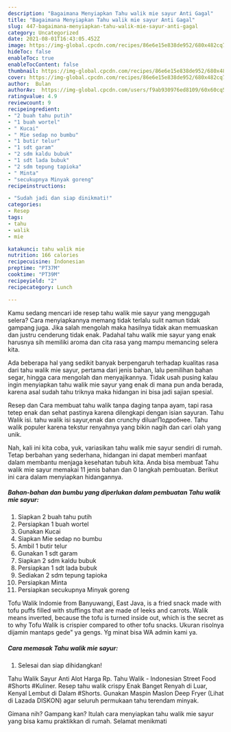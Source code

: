 ```yaml
---
description: "Bagaimana Menyiapkan Tahu walik mie sayur Anti Gagal"
title: "Bagaimana Menyiapkan Tahu walik mie sayur Anti Gagal"
slug: 447-bagaimana-menyiapkan-tahu-walik-mie-sayur-anti-gagal
category: Uncategorized
date: 2021-08-01T16:43:05.452Z
image: https://img-global.cpcdn.com/recipes/86e6e15e838de952/680x482cq70/tahu-walik-mie-sayur-foto-resep-utama.jpg
hideToc: false
enableToc: true
enableTocContent: false
thumbnail: https://img-global.cpcdn.com/recipes/86e6e15e838de952/680x482cq70/tahu-walik-mie-sayur-foto-resep-utama.jpg
cover: https://img-global.cpcdn.com/recipes/86e6e15e838de952/680x482cq70/tahu-walik-mie-sayur-foto-resep-utama.jpg
author:  Bulan
authorAv:  https://img-global.cpcdn.com/users/f9ab930976ed8109/60x60cq50/avatar.jpg
ratingvalue: 4.9
reviewcount: 9
recipeingredient:
- "2 buah tahu putih"
- "1 buah wortel"
- " Kucai"
- " Mie sedap no bumbu"
- "1 butir telur"
- "1 sdt garam"
- "2 sdm kaldu bubuk"
- "1 sdt lada bubuk"
- "2 sdm tepung tapioka"
- " Minta"
- "secukupnya Minyak goreng"
recipeinstructions:

- "Sudah jadi dan siap dinikmati!"
categories:
- Resep
tags:
- tahu
- walik
- mie

katakunci: tahu walik mie 
nutrition: 166 calories
recipecuisine: Indonesian
preptime: "PT37M"
cooktime: "PT39M"
recipeyield: "2"
recipecategory: Lunch

---
```



Kamu sedang mencari ide resep tahu walik mie sayur yang menggugah selera? Cara menyiapkannya memang tidak terlalu sulit namun tidak gampang juga. Jika salah mengolah maka hasilnya tidak akan memuaskan dan justru cenderung tidak enak. Padahal tahu walik mie sayur yang enak harusnya sih memiliki aroma dan cita rasa yang mampu memancing selera kita.


Ada beberapa hal yang sedikit banyak berpengaruh terhadap kualitas rasa dari tahu walik mie sayur, pertama dari jenis bahan, lalu pemilihan bahan segar, hingga cara mengolah dan menyajikannya. Tidak usah pusing kalau ingin menyiapkan tahu walik mie sayur yang enak di mana pun anda berada, karena asal sudah tahu triknya maka hidangan ini bisa jadi sajian spesial.

Resep dan Cara membuat tahu walik tanpa daging tanpa ayam, tapi rasa tetep enak dan sehat pastinya karena dilengkapi dengan isian sayuran. Tahu Walik isi. tahu walik isi sayur,enak dan crunchy diluarПодробнее. Tahu walik populer karena tekstur renyahnya yang bikin nagih dan cari olah yang unik.


Nah, kali ini kita coba, yuk, variasikan tahu walik mie sayur sendiri di rumah. Tetap berbahan yang sederhana, hidangan ini dapat memberi manfaat dalam membantu menjaga kesehatan tubuh kita. Anda bisa membuat Tahu walik mie sayur memakai 11 jenis bahan dan 0 langkah pembuatan. Berikut ini cara dalam menyiapkan hidangannya.

<!--inarticleads1-->

##### Bahan-bahan dan bumbu yang diperlukan dalam pembuatan Tahu walik mie sayur:

1. Siapkan 2 buah tahu putih
1. Persiapkan 1 buah wortel
1. Gunakan  Kucai
1. Siapkan  Mie sedap no bumbu
1. Ambil 1 butir telur
1. Gunakan 1 sdt garam
1. Siapkan 2 sdm kaldu bubuk
1. Persiapkan 1 sdt lada bubuk
1. Sediakan 2 sdm tepung tapioka
1. Persiapkan  Minta
1. Persiapkan secukupnya Minyak goreng


Tofu Walik Indomie from Banyuwangi, East Java, is a fried snack made with tofu puffs filled with stuffings that are made of leeks and carrots. Walik means inverted, because the tofu is turned inside out, which is the secret as to why Tofu Walik is crispier compared to other tofu snacks. Ukuran risolnya dijamin mantaps gede&#34; ya gengs. Yg minat bisa WA admin kami ya. 

<!--inarticleads2-->

##### Cara memasak Tahu walik mie sayur:


1. Selesai dan siap dihidangkan!

Tahu Walik Sayur Anti Alot Harga Rp. Tahu Walik - Indonesian Street Food #Shorts #Kuliner. Resep tahu walik crispy Enak Banget Renyah di Luar, Kenyal Lembut di Dalam #Shorts. Gunakan Maspin Maslon Deep Fryer (Lihat di Lazada DISKON) agar seluruh permukaan tahu terendam minyak. 

Gimana nih? Gampang kan? Itulah cara menyiapkan tahu walik mie sayur yang bisa kamu praktikkan di rumah. Selamat menikmati
